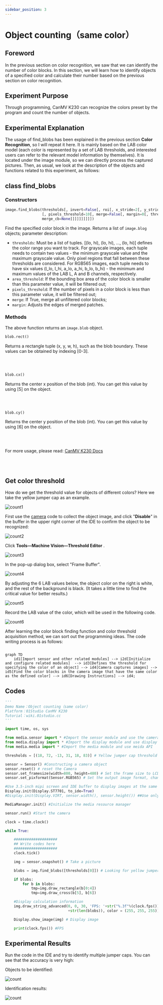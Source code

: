 ```yaml
---
sidebar_position: 3
---
```


# Object counting（same color）

## Foreword
In the previous section on color recognition, we saw that we can identify the number of color blocks. In this section, we will learn how to identify objects of a specified color and calculate their number based on the previous section on color recognition.

## Experiment Purpose

Through programming, CanMV K230 can recognize the colors preset by the program and count the number of objects.

## Experimental Explanation

The usage of find_blobs has been explained in the previous section **Color Recognition**, so I will repeat it here. It is mainly based on the LAB color model (each color is represented by a set of LAB thresholds, and interested users can refer to the relevant model information by themselves). It is located under the image module, so we can directly process the captured pictures. Then, as usual, we look at the description of the objects and functions related to this experiment, as follows:


## class find_blobs

### Constructors
```python
image.find_blobs(thresholds[, invert=False[, roi[, x_stride=2[, y_stride=1[, area_threshold=10
                 [, pixels_threshold=10[, merge=False[, margin=0[, threshold_cb=None[, 
                 merge_cb=None]]]]]]]]]])
```
Find the specified color block in the image. Returns a list of `image.blog` objects; parameter description:
- `thresholds`: Must be a list of tuples. [(lo, hi), (lo, hi), ..., (lo, hi)] defines the color range you want to track. For grayscale images, each tuple needs to contain two values ​​- the minimum grayscale value and the maximum grayscale value. Only pixel regions that fall between these thresholds are considered. For RGB565 images, each tuple needs to have six values ​​(l_lo, l_hi, a_lo, a_hi, b_lo, b_hi) - the minimum and maximum values ​​of the LAB L, A and B channels, respectively.
- `area_threshold`: If the bounding box area of ​​the color block is smaller than this parameter value, it will be filtered out;
- `pixels_threshold`: If the number of pixels in a color block is less than this parameter value, it will be filtered out;
- `merge`: If True, merge all unfiltered color blocks;
- `margin`: Adjusts the edges of merged patches.

### Methods

The above function returns an `image.blob` object.

```python
blob.rect()
```
Returns a rectangle tuple (x, y, w, h), such as the blob boundary. These values ​​can be obtained by indexing [0-3].

<br></br>

```python
blob.cx()
```
Returns the center x position of the blob (int). You can get this value by using [5] on the object.

<br></br>

```python
blob.cy()
```
Returns the center y position of the blob (int). You can get this value by using [6] on the object.

<br></br>

For more usage, please read: [CanMV K230 Docs](https://developer.canaan-creative.com/k230_canmv/main/zh/api/openmv/image.html#find-blobs)

<br></br>

## Get color threshold

How do we get the threshold value for objects of different colors? Here we take the yellow jumper cap as an example.

![count1](./img/count/count1.png)

First use the [camera](../../machine_vision/camera.md) code to collect the object image, and click "**Disable**" in the buffer in the upper right corner of the IDE to confirm the object to be recognized:

![count2](./img/count/count2.png)

Click **Tools—Machine Vision—Threshold Editor** .

![count3](./img/count/count3.png)

In the pop-up dialog box, select "Frame Buffer".

![count4](./img/count/count4.png)

By adjusting the 6 LAB values ​​below, the object color on the right is white, and the rest of the background is black. (It takes a little time to find the critical value for better results.)

![count5](./img/count/count5.png)

Record the LAB value of the color, which will be used in the following code.

![count6](./img/count/count6.png)

After learning the color block finding function and color threshold acquisition method, we can sort out the programming ideas. The code writing process is as follows:

```mermaid

graph TD
    id1[Import sensor and other related modules] --> i2d[Initialize and configure related modules]  --> id3[Defines the threshold for specifying the color of an object] --> id4[Camera captures images] --> id5[Find the color blocks in the camera image that have the same color as the defined color] --> id6[Drawing Instructions] --> id4;    
```

## Codes

```python
'''
Demo Name：Object counting（same color）
Platform：01Studio CanMV K230
Tutorial：wiki.01studio.cc
'''

import time, os, sys

from media.sensor import * #Import the sensor module and use the camera API
from media.display import * #Import the display module and use display API
from media.media import * #Import the media module and use meida API

thresholds = [(18, 72, -13, 31, 18, 83)] # Yellow jumper cap threshold

sensor = Sensor() #Constructing a camera object
sensor.reset() # reset the Camera
sensor.set_framesize(width=800, height=480) # Set the frame size to LCD resolution (800x480), channel 0
sensor.set_pixformat(Sensor.RGB565) # Set the output image format, channel 0

#Use 3.5-inch mipi screen and IDE buffer to display images at the same time, 800x480 resolution
Display.init(Display.ST7701, to_ide=True)
#Display.init(Display.VIRT, sensor.width(), sensor.height()) ##Use only the IDE buffer to display images

MediaManager.init() #Initialize the media resource manager

sensor.run() #Start the camera

clock = time.clock()

while True:

    ####################
    ## Write codes here
    ####################
    clock.tick()

    img = sensor.snapshot() # Take a picture

    blobs = img.find_blobs([thresholds[0]]) # Looking for yellow jumper cap

    if blobs:
        for b in blobs:
            tmp=img.draw_rectangle(b[0:4])
            tmp=img.draw_cross(b[5], b[6])

    #Display calculation information
    img.draw_string_advanced(0, 0, 30, 'FPS: '+str("%.3f"%(clock.fps()))+'       Num: '
                             +str(len(blobs)), color = (255, 255, 255))

    Display.show_image(img) # Display image

    print(clock.fps()) #FPS

```

## Experimental Results

Run the code in the IDE and try to identify multiple jumper caps. You can see that the accuracy is very high:

Objects to be identified:

![count](./img/count/count7.png)

Identification results:

![count](./img/count/count8.png)

